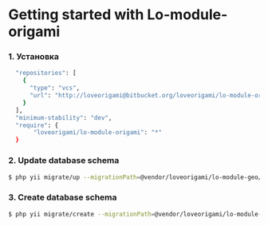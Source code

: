 # Getting started with Lo-module-origami

### 1. Установка

```bash
  "repositories": [
    {
      "type": "vcs",
      "url": "http://loveorigami@bitbucket.org/loveorigami/lo-module-origami.git"
    }
  ],
  "minimum-stability": "dev",
  "require": {
       "loveorigami/lo-module-origami": "*"
  }
```

### 2. Update database schema

```bash
$ php yii migrate/up --migrationPath=@vendor/loveorigami/lo-module-geo/migrations
```

### 3. Create database schema
```bash
$ php yii migrate/create --migrationPath=@vendor/loveorigami/lo-module-geo/migrations "geo_country"

```